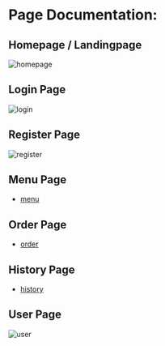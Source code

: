 # Page Documentation:
## Homepage / Landingpage
![homepage](https://firebasestorage.googleapis.com/v0/b/restaurant-ordering-syst-2b90a.appspot.com/o/Homepage.png?alt=media&token=270d7b83-6311-43cc-a07e-cbe0e12c13cf)

## Login Page
![login](https://firebasestorage.googleapis.com/v0/b/restaurant-ordering-syst-2b90a.appspot.com/o/Login%20Page.png?alt=media&token=2bdf89e1-4bfa-41f0-b136-b7b4b26a6595)

## Register Page
![register](https://firebasestorage.googleapis.com/v0/b/restaurant-ordering-syst-2b90a.appspot.com/o/Register%20Page.png?alt=media&token=6d18d235-cce2-44f9-9ad9-723c1e63a894)

## Menu Page
- [menu]()

## Order Page
- [order]()

## History Page
- [history]()

## User Page
![user](https://firebasestorage.googleapis.com/v0/b/restaurant-ordering-syst-2b90a.appspot.com/o/User%20Page.png?alt=media&token=a4fac8b9-ef9a-4a29-bd75-9246801c130b)

